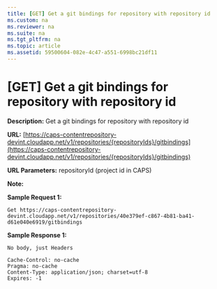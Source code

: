 ```yaml
---
title: [GET] Get a git bindings for repository with repository id
ms.custom: na
ms.reviewer: na
ms.suite: na
ms.tgt_pltfrm: na
ms.topic: article
ms.assetid: 59500604-082e-4c47-a551-6998bc21df11
---
```

# [GET] Get a git bindings for repository with repository id

**Description:** Get a git bindings for repository with repository id  

**URL:** [https://caps-contentrepository-devint.cloudapp.net/v1/repositories/{repositoryIds}/gitbindings](https://caps-contentrepository-devint.cloudapp.net/v1/repositories/{repositoryIds}/gitbindings)  

**URL Parameters:** repositoryId (project id in CAPS)  

**Note:**  

**Sample Request 1:**  

	Get https://caps-contentrepository-devint.cloudapp.net/v1/repositories/40e379ef-c867-4b81-ba41-d61e040e6919/gitbindings  

**Sample Response 1:** 

	No body, just Headers  
	  
	Cache-Control: no-cache  
	Pragma: no-cache  
	Content-Type: application/json; charset=utf-8  
	Expires: -1  